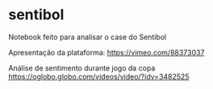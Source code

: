 # sentibol
Notebook feito para analisar o case do Sentibol

Apresentação da plataforma:
https://vimeo.com/88373037

Análise de sentimento durante jogo da copa
https://oglobo.globo.com/videos/video/?idv=3482525
